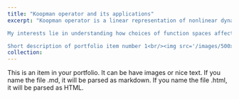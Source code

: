 ```yaml
---
title: "Koopman operator and its applications"
excerpt: "Koopman operator is a linear representation of nonlinear dynamics by an infinite-dimensional composition operator. Due to linearity, Koopman operator approach to analysis of nonlinear dynamics allows one to use familiar notions from spectral theory: spectrum, eigenfunctions, eigenvalues, etc. (Un)fortunately, Koopman operators are typically infinite-dimensional, even when the underlying systems are finite-dimensional, as they act on function spaces over the state space of the original dynamics.

My interests lie in understanding how choices of function spaces affect the approximations to the Koopman operator, how accurately certain features can be approximated, and how different approximation approaches “zero-in” on different aspects of dynamics, e.g., regular behavior vs. irregular behavior.

Short description of portfolio item number 1<br/><img src='/images/500x300.png'>"
collection:
---
```


This is an item in your portfolio. It can be have images or nice text. If you name the file .md, it will be parsed as markdown. If you name the file .html, it will be parsed as HTML.
